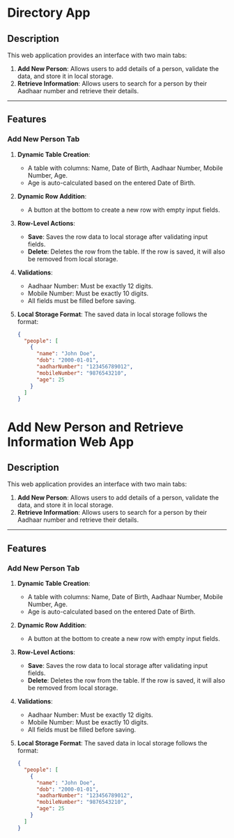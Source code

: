 # Directory App

## Description

This web application provides an interface with two main tabs:
1. **Add New Person**: Allows users to add details of a person, validate the data, and store it in local storage.
2. **Retrieve Information**: Allows users to search for a person by their Aadhaar number and retrieve their details.

---

## Features

### Add New Person Tab
1. **Dynamic Table Creation**: 
   - A table with columns: Name, Date of Birth, Aadhaar Number, Mobile Number, Age.
   - Age is auto-calculated based on the entered Date of Birth.

2. **Dynamic Row Addition**:
   - A button at the bottom to create a new row with empty input fields.

3. **Row-Level Actions**:
   - **Save**: Saves the row data to local storage after validating input fields.
   - **Delete**: Deletes the row from the table. If the row is saved, it will also be removed from local storage.

4. **Validations**:
   - Aadhaar Number: Must be exactly 12 digits.
   - Mobile Number: Must be exactly 10 digits.
   - All fields must be filled before saving.

5. **Local Storage Format**:
   The saved data in local storage follows the format:
   ```json
   {
     "people": [
       {
         "name": "John Doe",
         "dob": "2000-01-01",
         "aadharNumber": "123456789012",
         "mobileNumber": "9876543210",
         "age": 25
       }
     ]
   }
# Add New Person and Retrieve Information Web App

## Description

This web application provides an interface with two main tabs:
1. **Add New Person**: Allows users to add details of a person, validate the data, and store it in local storage.
2. **Retrieve Information**: Allows users to search for a person by their Aadhaar number and retrieve their details.

---

## Features

### Add New Person Tab
1. **Dynamic Table Creation**: 
   - A table with columns: Name, Date of Birth, Aadhaar Number, Mobile Number, Age.
   - Age is auto-calculated based on the entered Date of Birth.

2. **Dynamic Row Addition**:
   - A button at the bottom to create a new row with empty input fields.

3. **Row-Level Actions**:
   - **Save**: Saves the row data to local storage after validating input fields.
   - **Delete**: Deletes the row from the table. If the row is saved, it will also be removed from local storage.

4. **Validations**:
   - Aadhaar Number: Must be exactly 12 digits.
   - Mobile Number: Must be exactly 10 digits.
   - All fields must be filled before saving.

5. **Local Storage Format**:
   The saved data in local storage follows the format:
   ```json
   {
     "people": [
       {
         "name": "John Doe",
         "dob": "2000-01-01",
         "aadharNumber": "123456789012",
         "mobileNumber": "9876543210",
         "age": 25
       }
     ]
   }
